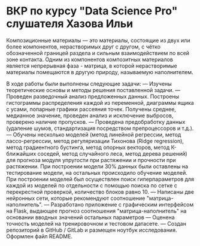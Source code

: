 # ВКР по курсу "Data Science Pro" слушателя Хазова Ильи

Композиционные материалы — это материалы, состоящие из двух или более компонентов, нерастворимых друг с другом, с чётко обозначенной границей раздела и сильным взаимодействием по всей зоне контакта. Одним из компонентов композитных материалов является непрерывная фаза - матрица, в которой нерастворимые материалы помещаются в другую природу, называемую наполнителем. 

В ходе работы были выполнены следующие задачи: 
 — Изучены теоретические основы и методы решения поставленной задачи.
 — Проведен разведочный анализ предложенных данных. Построены гистограммы распределения каждой из переменной, диаграммы ящика с усами, попарные графики рассеяния точек. Получены среднее, медианное значение, проведен анализ и исключение выбросов, проверено наличие пропусков.
 — Проведена предобработку данных (удаление шумов, стандартизация посредством препроцессоров и т.д.).
 — Обучены несколько моделей (метод линейной регрессии, метод лассо-регрессии, метод регуляризации Тихонова (Ridge regression), метод градиентного бустинга, метод опорных векторов, метод К-ближайших соседей, метод случайного леса, метод дерева решений) для прогноза модуля упругости при растяжении и прочности при растяжении. При построении модели 30% данных были оставлены на тестирование модели, на остальных происходило обучение моделей. При построении моделей был осуществлен поиск гиперпараметров для каждой из моделей по отдельности с помощью поиска по сетке с перекрестной проверкой, количество блоков равно 10. 
 — Написаны две нейронных сети, которые рекомендуют соотношение "матрица-наполнитель". 
 — Разработано приложение с графическим интерфейсом на Flask, выдающее прогноз соотношения "матрица-наполнитель" на основании вводных значений остальных параметров
 — Оценена точность моделей на тренировочном и тестовом датасете. 
 — Создан репозиторий в GitHub / GitLab и размещен ноутбук исследования. Оформлен файл README.
